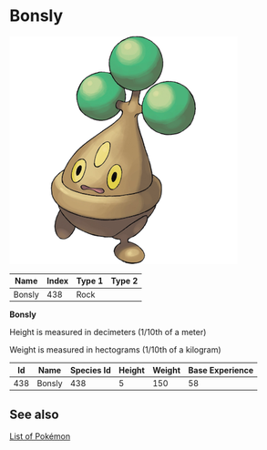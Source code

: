 # Bonsly


![Bonsly](images/438.png)

| **Name** | **Index** | **Type 1** | **Type 2** |
|----|----|----|----|
| Bonsly | 438 | Rock  |  |

**Bonsly** 


Height is measured in decimeters (1/10th of a meter)

Weight is measured in hectograms (1/10th of a kilogram)

| **Id** | **Name** | **Species Id** | **Height** | **Weight** | **Base Experience** |
|--------|----------|----------------|------------|------------|---------------------|
| 438 | Bonsly | 438 | 5 | 150 | 58 |


## See also

[List of Pokémon](../pokemon.md)
